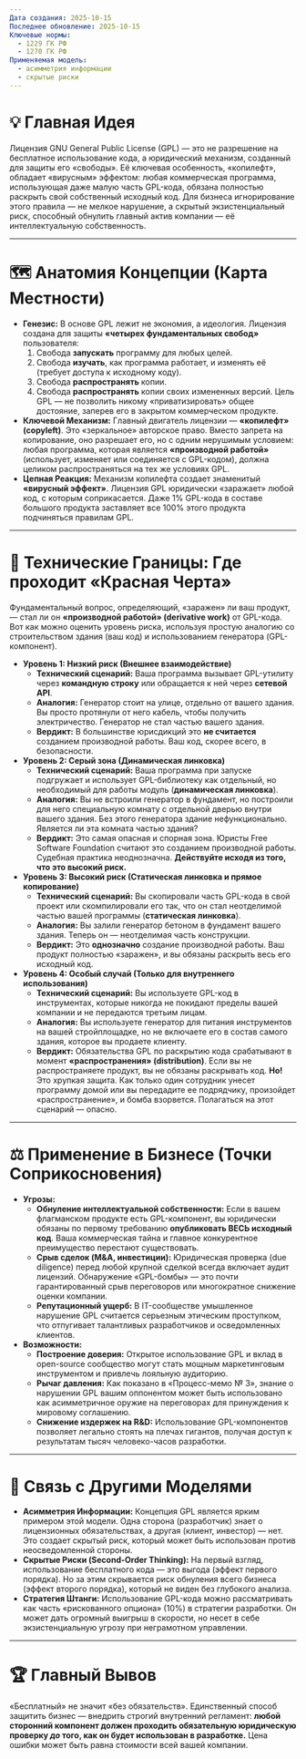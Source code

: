 ```yaml
---
Дата создания: 2025-10-15
Последнее обновление: 2025-10-15
Ключевые нормы:
  - 1229 ГК РФ
  - 1270 ГК РФ
Применяемая модель:
  - асимметрия информации
  - скрытые риски
---
```

# **💡 Главная Идея**
Лицензия GNU General Public License (GPL) — это не разрешение на бесплатное использование кода, а юридический механизм, созданный для защиты его «свободы». Её ключевая особенность, «копилефт», обладает «вирусным» эффектом: любая коммерческая программа, использующая даже малую часть GPL-кода, обязана полностью раскрыть свой собственный исходный код. Для бизнеса игнорирование этого правила — не мелкое нарушение, а скрытый экзистенциальный риск, способный обнулить главный актив компании — её интеллектуальную собственность.

---
# **🗺️ Анатомия Концепции (Карта Местности)**
- **Генезис:** В основе GPL лежит не экономия, а идеология. Лицензия создана для защиты **«четырех фундаментальных свобод»** пользователя:
    1. Свобода **запускать** программу для любых целей.
    2. Свобода **изучать**, как программа работает, и изменять её (требует доступа к исходному коду).
    3. Свобода **распространять** копии.
    4. Свобода **распространять** копии своих измененных версий. Цель GPL — не позволить никому «приватизировать» общее достояние, заперев его в закрытом коммерческом продукте.
- **Ключевой Механизм:** Главный двигатель лицензии — **«копилефт» (copyleft)**. Это «зеркальное» авторское право. Вместо запрета на копирование, оно разрешает его, но с одним нерушимым условием: любая программа, которая является **«производной работой»** (использует, изменяет или соединяется с GPL-кодом), должна целиком распространяться на тех же условиях GPL.
- **Цепная Реакция:** Механизм копилефта создает знаменитый **«вирусный эффект»**. Лицензия GPL юридически «заражает» любой код, с которым соприкасается. Даже 1% GPL-кода в составе большого продукта заставляет все 100% этого продукта подчиняться правилам GPL.

---
# **🔬 Технические Границы: Где проходит «Красная Черта»**
Фундаментальный вопрос, определяющий, «заражен» ли ваш продукт, — стал ли он **«производной работой» (derivative work)** от GPL-кода. Вот как можно оценить уровень риска, используя простую аналогию со строительством здания (ваш код) и использованием генератора (GPL-компонент).
- **Уровень 1: Низкий риск (Внешнее взаимодействие)**
    - **Технический сценарий:** Ваша программа вызывает GPL-утилиту через **командную строку** или обращается к ней через **сетевой API**.
    - **Аналогия:** Генератор стоит на улице, отдельно от вашего здания. Вы просто протянули от него кабель, чтобы получить электричество. Генератор не стал частью вашего здания.
    - **Вердикт:** В большинстве юрисдикций это **не считается** созданием производной работы. Ваш код, скорее всего, в безопасности.
- **Уровень 2: Серый зона (Динамическая линковка)**
    - **Технический сценарий:** Ваша программа при запуске подгружает и использует GPL-библиотеку как отдельный, но необходимый для работы модуль (**динамическая линковка**).
    - **Аналогия:** Вы не встроили генератор в фундамент, но построили для него специальную комнату с отдельной дверью внутри вашего здания. Без этого генератора здание нефункционально. Является ли эта комната частью здания?
    - **Вердикт:** Это самая опасная и спорная зона. Юристы Free Software Foundation считают это созданием производной работы. Судебная практика неоднозначна. **Действуйте исходя из того, что это высокий риск.**
- **Уровень 3: Высокий риск (Статическая линковка и прямое копирование)**
    - **Технический сценарий:** Вы скопировали часть GPL-кода в свой проект или скомпилировали его так, что он стал неотделимой частью вашей программы (**статическая линковка**).
    - **Аналогия:** Вы залили генератор бетоном в фундамент вашего здания. Теперь он — неотделимая часть конструкции.
    - **Вердикт:** Это **однозначно** создание производной работы. Ваш продукт полностью «заражен», и вы обязаны раскрыть весь его исходный код.
- **Уровень 4: Особый случай (Только для внутреннего использования)**
    - **Технический сценарий:** Вы используете GPL-код в инструментах, которые никогда не покидают пределы вашей компании и не передаются третьим лицам.
    - **Аналогия:** Вы используете генератор для питания инструментов на вашей стройплощадке, но не включаете его в состав самого здания, которое вы продаете клиенту.
    - **Вердикт:** Обязательства GPL по раскрытию кода срабатывают в момент **«распространения» (distribution)**. Если вы не распространяете продукт, вы не обязаны раскрывать код. **Но!** Это хрупкая защита. Как только один сотрудник унесет программу домой или вы передадите ее подрядчику, произойдет «распространение», и бомба взорвется. Полагаться на этот сценарий — опасно.

---
# **⚖️ Применение в Бизнесе (Точки Соприкосновения)**
- **Угрозы:**
    - **Обнуление интеллектуальной собственности:** Если в вашем флагманском продукте есть GPL-компонент, вы юридически обязаны по первому требованию **опубликовать ВЕСЬ исходный код**. Ваша коммерческая тайна и главное конкурентное преимущество перестают существовать.
    - **Срыв сделок (M&A, инвестиции):** Юридическая проверка (due diligence) перед любой крупной сделкой всегда включает аудит лицензий. Обнаружение «GPL-бомбы» — это почти гарантированный срыв переговоров или многократное снижение оценки компании.
    - **Репутационный ущерб:** В IT-сообществе умышленное нарушение GPL считается серьезным этическим проступком, что отпугивает талантливых разработчиков и осведомленных клиентов.
- **Возможности:**
    - **Построение доверия:** Открытое использование GPL и вклад в open-source сообщество могут стать мощным маркетинговым инструментом и привлечь лояльную аудиторию.
    - **Рычаг давления:** Как показано в «Процесс-мемо № 3», знание о нарушении GPL вашим оппонентом может быть использовано как асимметричное оружие на переговорах для принуждения к мировому соглашению.
    - **Снижение издержек на R&D:** Использование GPL-компонентов позволяет легально стоять на плечах гигантов, получая доступ к результатам тысяч человеко-часов разработки.

---
# **🧠 Связь с Другими Моделями**
- **Асимметрия Информации:** Концепция GPL является ярким примером этой модели. Одна сторона (разработчик) знает о лицензионных обязательствах, а другая (клиент, инвестор) — нет. Это создает скрытый риск, который может быть использован против неосведомленной стороны.
- **Скрытые Риски (Second-Order Thinking):** На первый взгляд, использование бесплатного кода — это выгода (эффект первого порядка). Но за этим скрывается риск обнуления всего бизнеса (эффект второго порядка), который не виден без глубокого анализа.
- **Стратегия Штанги:** Использование GPL-кода можно рассматривать как часть «рискованного опциона» (10%) в стратегии разработки. Он может дать огромный выигрыш в скорости, но несет в себе экзистенциальную угрозу при неграмотном управлении.

---
# **🏆 Главный Вывов**
«Бесплатный» не значит «без обязательств». Единственный способ защитить бизнес — внедрить строгий внутренний регламент: **любой сторонний компонент должен проходить обязательную юридическую проверку _до_ того, как он будет использован в разработке.** Цена ошибки может быть равна стоимости всей вашей компании.